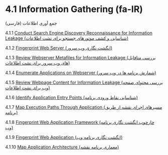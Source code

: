 # 4.1 Information Gathering (fa-IR)

جمع آوری اطلاعات (فارسی)

4.1.1 [Conduct Search Engine Discovery Reconnaissance for Information Leakage (شناسایی و کشف موتورهای جستجو برای نشت اطلاعات)](01-Conduct_Search_Engine_Discovery_Reconnaissance_for_Information_Leakage.md)

4.1.2 [Fingerprint Web Server (انگشت نگاری وب سرور)](02-Fingerprint_Web_Server.md)

4.1.3 [Review Webserver Metafiles for Information Leakage (بررسی متافایل های وب سرور برای نشت اطلاعات)](03-Review_Webserver_Metafiles_for_Information_Leakage.md)

4.1.4 [Enumerate Applications on Webserver (شمارش برنامه ها در وب سرور)](04-Enumerate_Applications_on_Webserver.md)

4.1.5 [Review Webpage Content for Information Leakage (بررسی محتوای صفحه وب برای نشت اطلاعات)](05-Review_Webpage_Content_for_Information_Leakage.md)

4.1.6 [Identify Application Entry Points (شناسایی نقاط ورودی برنامه)](06-Identify_Application_Entry_Points.md)

4.1.7 [Map Execution Paths Through Application (مسیرهای اجرای نقشه از طریق برنامه)](07-Map_Execution_Paths_Through_Application.md)

4.1.8 [Fingerprint Web Application Framework (چارچوب انگشت نگاری برنامه وب)](08-Fingerprint_Web_Application_Framework.md)

4.1.9 [Fingerprint Web Application (انگشت نگاری برنامه وب)](09-Fingerprint_Web_Application.md)

4.1.10 [Map Application Architecture (معماری برنامه نقشه)](10-Map_Application_Architecture.md)
